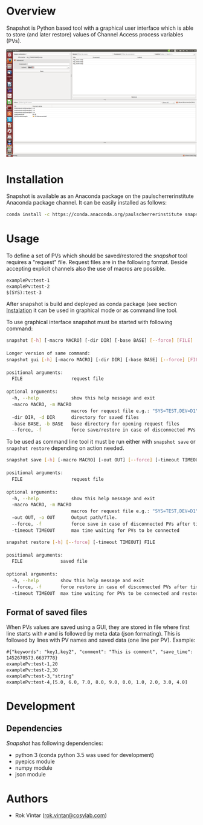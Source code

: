 # Overview
Snapshot is Python based tool with a graphical user interface which is able to store (and later restore) values of Channel Access process variables (PVs).

![Screenshot](snapshot.png)

# Installation

Snapshot is available as an Anaconda package on the paulscherrerinstitute Anaconda package channel. It can be easily installed as follows:

```bash
conda install -c https://conda.anaconda.org/paulscherrerinstitute snapshot
```

# Usage
To define a set of PVs which should be saved/restored the _snapshot_ tool requires a "request" file. Request files are in the following format. Beside accepting explicit channels also the use of macros are possible.

```
examplePv:test-1
examplePv:test-2
$(SYS):test-3
```

After snapshot is build and deployed as conda package (see section [Instalation](#installation) it can be used in graphical mode or as command line tool.

To use graphical interface snapshot must be started with following command:

```bash
snapshot [-h] [-macro MACRO] [-dir DIR] [-base BASE] [--force] [FILE]

Longer version of same command:
snapshot gui [-h] [-macro MACRO] [-dir DIR] [-base BASE] [--force] [FILE]

positional arguments:
  FILE                  request file

optional arguments:
  -h, --help            show this help message and exit
  -macro MACRO, -m MACRO
                        macros for request file e.g.: "SYS=TEST,DEV=D1"
  -dir DIR, -d DIR      directory for saved files
  -base BASE, -b BASE   base directory for opening request files
  --force, -f           force save/restore in case of disconnected PVs
```

To be used as command line tool it must be run either with `snapshot save` or `snapshot restore` depending on action needed.

```bash
snapshot save [-h] [-macro MACRO] [-out OUT] [--force] [-timeout TIMEOUT] FILE

positional arguments:
  FILE                  request file

optional arguments:
  -h, --help            show this help message and exit
  -macro MACRO, -m MACRO
                        macros for request file e.g.: "SYS=TEST,DEV=D1"
  -out OUT, -o OUT      Output path/file.
  --force, -f           force save in case of disconnected PVs after timeout
  -timeout TIMEOUT      max time waiting for PVs to be connected
```

```bash
snapshot restore [-h] [--force] [-timeout TIMEOUT] FILE

positional arguments:
  FILE              saved file

optional arguments:
  -h, --help        show this help message and exit
  --force, -f       force restore in case of disconnected PVs after timeout
  -timeout TIMEOUT  max time waiting for PVs to be connected and restored
```

## Format of saved files
When PVs values are saved using a GUI, they are stored in file where first line starts with `#` and is followed by meta data (json formating). This is followed by lines with PV names and saved data (one line per PV). Example:

```
#{"keywords": "key1,key2", "comment": "This is comment", "save_time": 1452670573.6637778}
examplePv:test-1,20
examplePv:test-2,30
examplePv:test-3,"string"
examplePv:test-4,[5.0, 6.0, 7.0, 8.0, 9.0, 0.0, 1.0, 2.0, 3.0, 4.0]
```

# Development
## Dependencies
_Snapshot_ has following dependencies: 
 - python 3 (conda python 3.5 was used for development)
 - pyepics module
 - numpy module
 - json module


# Authors

- Rok Vintar (rok.vintar@cosylab.com)